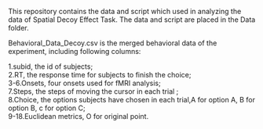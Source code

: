 This repository contains the data and script which used in analyzing the data of Spatial Decoy Effect Task. The data and script are placed in the Data folder.  

Behavioral_Data_Decoy.csv is the merged behavioral data of the experiment, including following columns:   


1.subid, the id of subjects;   
2.RT, the response time for subjects to finish the choice;  
3-6.Onsets, four onsets used for fMRI analysis;  
7.Steps, the steps of moving the cursor in each trial ;  
8.Choice, the options subjects have chosen in each trial,A for option A, B for option B, c for option C;  
9-18.Euclidean metrics, O for original point.  
